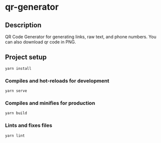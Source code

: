 # qr-generator

## Description

QR Code Generator for generating links, raw text, and phone numbers. You can also download qr code in PNG.

## Project setup
```
yarn install
```

### Compiles and hot-reloads for development
```
yarn serve
```

### Compiles and minifies for production
```
yarn build
```

### Lints and fixes files
```
yarn lint
```

